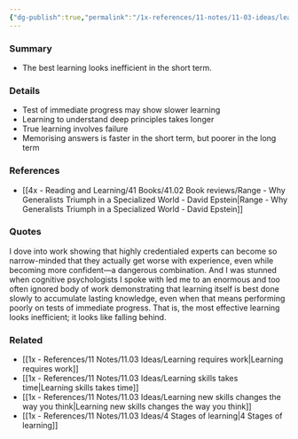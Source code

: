 ```yaml
---
{"dg-publish":true,"permalink":"/1x-references/11-notes/11-03-ideas/learning-is-best-done-slowly-to-accumulate-lasting-knowledge-even-if-it-means-doing-badly-in-the-short-term/","title":"Learning is best done slowly to accumulate lasting knowledge even if it means doing badly in the short term","created":"2024-01-20T21:04:32.000+03:00","updated":"2024-02-14T20:18:28.662+03:00"}
---
```



### Summary
- The best learning looks inefficient in the short term. 

### Details
- Test of immediate progress may show slower learning
- Learning to understand deep principles takes longer
- True learning involves failure
- Memorising answers is faster in the short term, but poorer in the long term

### References
- [[4x - Reading and Learning/41 Books/41.02 Book reviews/Range - Why Generalists Triumph in a Specialized World - David Epstein\|Range - Why Generalists Triumph in a Specialized World - David Epstein]]

### Quotes
I dove into work showing that highly credentialed experts can become so narrow-minded that they actually get worse with experience, even while becoming more confident—a dangerous combination. And I was stunned when cognitive psychologists I spoke with led me to an enormous and too often ignored body of work demonstrating that learning itself is best done slowly to accumulate lasting knowledge, even when that means performing poorly on tests of immediate progress. That is, the most effective learning looks inefficient; it looks like falling behind.

### Related
- [[1x - References/11 Notes/11.03 Ideas/Learning requires work\|Learning requires work]]
- [[1x - References/11 Notes/11.03 Ideas/Learning skills takes time\|Learning skills takes time]]
- [[1x - References/11 Notes/11.03 Ideas/Learning new skills changes the way you think\|Learning new skills changes the way you think]]
- [[1x - References/11 Notes/11.03 Ideas/4 Stages of learning\|4 Stages of learning]]